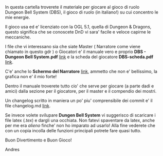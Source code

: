 In questa cartella troverete il materiale per giocare al gioco di ruolo Dungeon Bell System (DBS), il gioco di ruolo (in italiano!) su cui concentro le mie energie.

Il gioco usa ed e' licenziato con la OGL 5.1, quella di Dungeon & Dragons, questo significa che se conoscete DnD vi sara' facile e veloce capirne le meccaniche.

I file che vi interessano sia che siate Master ( Narratore come viene chiamato in questo gdr ) o Giocatori e' il manuale vero e proprio **DBS - Dungeon Bell System.pdf** [link](https://github.com/buzzqw/TUS/blob/master/DBS/DBS%20-%20Dungeon%20Bell%20System.pdf) e la scheda del giocatore **DBS-scheda.pdf** [link](https://github.com/buzzqw/TUS/blob/master/DBS/DBS-scheda.pdf).

C'e' anche lo **Schermo del Narratore** [link](https://github.com/buzzqw/TUS/blob/master/DBS/screen.pdf), ammetto che non e' bellissimo, la grafica non e' il mio forte!


Dentro il manuale troverete tutto cio' che serve per giocare (a parte dadi e amici) dalla sezione per il giocatore, per il master e il compendio dei mostri.

Un changelog scritto in maniera un po' piu' comprensibile dei commit e' il file changelog.md [link](https://github.com/buzzqw/TUS/blob/master/DBS/changelog.md).

Se invece volete svilupare **Dungen Bell System** vi suggerisco di scaricare i file latex (*.tex*) e dargli una occhiata.
Non fatevi spaventare da latex, anche per me era *alieno* finche' non ho imparato ad usarlo! Alla fine vederete che con un copia incolla delle funzioni principali potrete fare quasi tutto.


Buon Divertimento e Buon Gioco!

Andres
